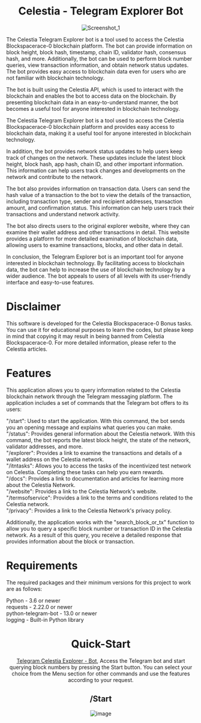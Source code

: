 <div align=center><h1> Celestia - Telegram Explorer Bot </h1>

![Screenshot_1](https://user-images.githubusercontent.com/76253089/235996332-37d7d3c6-6081-4ef6-9f93-67247cdeb865.png)

</div>

The Celestia Telegram Explorer bot is a tool used to access the Celestia Blockspacerace-0 blockchain platform. The bot can provide information on block height, block hash, timestamp, chain ID, validator hash, consensus hash, and more. Additionally, the bot can be used to perform block number queries, view transaction information, and obtain network status updates. The bot provides easy access to blockchain data even for users who are not familiar with blockchain technology.

The bot is built using the Celestia API, which is used to interact with the blockchain and enables the bot to access data on the blockchain. By presenting blockchain data in an easy-to-understand manner, the bot becomes a useful tool for anyone interested in blockchain technology.

The Celestia Telegram Explorer bot is a tool used to access the Celestia Blockspacerace-0 blockchain platform and provides easy access to blockchain data, making it a useful tool for anyone interested in blockchain technology.

In addition, the bot provides network status updates to help users keep track of changes on the network. These updates include the latest block height, block hash, app hash, chain ID, and other important information. This information can help users track changes and developments on the network and contribute to the network.

The bot also provides information on transaction data. Users can send the hash value of a transaction to the bot to view the details of the transaction, including transaction type, sender and recipient addresses, transaction amount, and confirmation status. This information can help users track their transactions and understand network activity.

The bot also directs users to the original explorer website, where they can examine their wallet address and other transactions in detail. This website provides a platform for more detailed examination of blockchain data, allowing users to examine transactions, blocks, and other data in detail.

In conclusion, the Telegram Explorer bot is an important tool for anyone interested in blockchain technology. By facilitating access to blockchain data, the bot can help to increase the use of blockchain technology by a wider audience. The bot appeals to users of all levels with its user-friendly interface and easy-to-use features.

# Disclaimer

This software is developed for the Celestia Blockspacerace-0 Bonus tasks. You can use it for educational purposes to learn the codes, but please keep in mind that copying it may result in being banned from Celestia Blockspacerace-0. For more detailed information, please refer to the Celestia articles.

# Features

This application allows you to query information related to the Celestia blockchain network through the Telegram messaging platform. The application includes a set of commands that the Telegram bot offers to its users: <br>

"/start": Used to start the application. With this command, the bot sends you an opening message and explains what queries you can make. <br>
"/status": Provides general information about the Celestia network. With this command, the bot reports the latest block height, the state of the network, validator addresses, and more. <br>
"/explorer": Provides a link to examine the transactions and details of a wallet address on the Celestia network. <br>
"/itntasks": Allows you to access the tasks of the incentivized test network on Celestia. Completing these tasks can help you earn rewards. <br>
"/docs": Provides a link to documentation and articles for learning more about the Celestia Network. <br>
"/website": Provides a link to the Celestia Network's website. <br>
"/termsofservice": Provides a link to the terms and conditions related to the Celestia network. <br>
"/privacy": Provides a link to the Celestia Network's privacy policy. <br>

Additionally, the application works with the "search_block_or_tx" function to allow you to query a specific block number or transaction ID in the Celestia network. As a result of this query, you receive a detailed response that provides information about the block or transaction. <br>

# Requirements

The required packages and their minimum versions for this project to work are as follows:

Python - 3.6 or newer  <br>
requests - 2.22.0 or newer <br>
python-telegram-bot - 13.0 or newer <br>
logging - Built-in Python library <br>

<div align=center> 
  
# Quick-Start

[Telegram Celestia Explorer - Bot](https://t.me/celestiaexplorer_bot), Access the Telegram bot and start querying block numbers by pressing the Start button. You can select your choice from the Menu section for other commands and use the features according to your request.

## /Start
![image](https://user-images.githubusercontent.com/76253089/236000386-30dc664d-6f01-4550-8d02-c638d5a05258.png)

</div>
